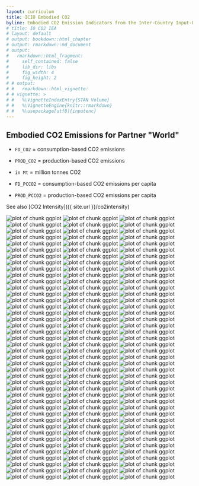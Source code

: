 ```yaml
---
layout: curriculum
title: ICIO Embodied CO2
byline: Embodied CO2 Emission Indicators from the Inter-Country Input-Output (ICIO) framework
# title: IO CO2 IEA
# layout: default
# output: bookdown::html_chapter
# output: rmarkdown::md_document
# output:
#   rmarkdown::html_fragment:
#     self_contained: false
#     lib_dir: libs
#     fig_width: 4
#     fig_height: 2
# # output:
# #   rmarkdown::html_vignette:
# # vignette: >
# #   %\VignetteIndexEntry{STAN Volume}
# #   %\VignetteEngine{knitr::rmarkdown}
# #   %\usepackage[utf8]{inputenc}
---
```


<!-- ## About this app -->

<!-- ## About the data -->



<!-- not yet published -->
<!-- <iframe src="http://10.101.26.220:3838/embodiedco2viz/" width = "100%" style="border: 0px; height: 48em"></iframe> -->
<!-- <iframe src="http://www.icio.oecd.org:3838/embodiedco2viz/" width = "100%" style="border: 0px; height: 48em"></iframe> -->

## Embodied CO2 Emissions for Partner "World"

<!-- ### Plot Legend -->

- `FD_CO2` = consumption-based CO2 emissions
- `PROD_CO2` = production-based CO2 emissions
- `in Mt` = million tonnes CO2

- `FD_PCCO2` = consumption-based CO2 emissions per capita
- `PROD_PCCO2` = production-based CO2 emissions per capita

See also [CO2 Intensity]({{ site.url }}/co2intensity)

![plot of chunk ggplot](figures/ggplot-1.png) ![plot of chunk ggplot](figures/ggplot-2.png) ![plot of chunk ggplot](figures/ggplot-3.png) ![plot of chunk ggplot](figures/ggplot-4.png) ![plot of chunk ggplot](figures/ggplot-5.png) ![plot of chunk ggplot](figures/ggplot-6.png) ![plot of chunk ggplot](figures/ggplot-7.png) ![plot of chunk ggplot](figures/ggplot-8.png) ![plot of chunk ggplot](figures/ggplot-9.png) ![plot of chunk ggplot](figures/ggplot-10.png) ![plot of chunk ggplot](figures/ggplot-11.png) ![plot of chunk ggplot](figures/ggplot-12.png) ![plot of chunk ggplot](figures/ggplot-13.png) ![plot of chunk ggplot](figures/ggplot-14.png) ![plot of chunk ggplot](figures/ggplot-15.png) ![plot of chunk ggplot](figures/ggplot-16.png) ![plot of chunk ggplot](figures/ggplot-17.png) ![plot of chunk ggplot](figures/ggplot-18.png) ![plot of chunk ggplot](figures/ggplot-19.png) ![plot of chunk ggplot](figures/ggplot-20.png) ![plot of chunk ggplot](figures/ggplot-21.png) ![plot of chunk ggplot](figures/ggplot-22.png) ![plot of chunk ggplot](figures/ggplot-23.png) ![plot of chunk ggplot](figures/ggplot-24.png) ![plot of chunk ggplot](figures/ggplot-25.png) ![plot of chunk ggplot](figures/ggplot-26.png) ![plot of chunk ggplot](figures/ggplot-27.png) ![plot of chunk ggplot](figures/ggplot-28.png) ![plot of chunk ggplot](figures/ggplot-29.png) ![plot of chunk ggplot](figures/ggplot-30.png) ![plot of chunk ggplot](figures/ggplot-31.png) ![plot of chunk ggplot](figures/ggplot-32.png) ![plot of chunk ggplot](figures/ggplot-33.png) ![plot of chunk ggplot](figures/ggplot-34.png) ![plot of chunk ggplot](figures/ggplot-35.png) ![plot of chunk ggplot](figures/ggplot-36.png) ![plot of chunk ggplot](figures/ggplot-37.png) ![plot of chunk ggplot](figures/ggplot-38.png) ![plot of chunk ggplot](figures/ggplot-39.png) ![plot of chunk ggplot](figures/ggplot-40.png) ![plot of chunk ggplot](figures/ggplot-41.png) ![plot of chunk ggplot](figures/ggplot-42.png) ![plot of chunk ggplot](figures/ggplot-43.png) ![plot of chunk ggplot](figures/ggplot-44.png) ![plot of chunk ggplot](figures/ggplot-45.png) ![plot of chunk ggplot](figures/ggplot-46.png) ![plot of chunk ggplot](figures/ggplot-47.png) ![plot of chunk ggplot](figures/ggplot-48.png) ![plot of chunk ggplot](figures/ggplot-49.png) ![plot of chunk ggplot](figures/ggplot-50.png) ![plot of chunk ggplot](figures/ggplot-51.png) ![plot of chunk ggplot](figures/ggplot-52.png) ![plot of chunk ggplot](figures/ggplot-53.png) ![plot of chunk ggplot](figures/ggplot-54.png) ![plot of chunk ggplot](figures/ggplot-55.png) ![plot of chunk ggplot](figures/ggplot-56.png) ![plot of chunk ggplot](figures/ggplot-57.png) ![plot of chunk ggplot](figures/ggplot-58.png) ![plot of chunk ggplot](figures/ggplot-59.png) ![plot of chunk ggplot](figures/ggplot-60.png) ![plot of chunk ggplot](figures/ggplot-61.png) ![plot of chunk ggplot](figures/ggplot-62.png) ![plot of chunk ggplot](figures/ggplot-63.png) ![plot of chunk ggplot](figures/ggplot-64.png) ![plot of chunk ggplot](figures/ggplot-65.png) ![plot of chunk ggplot](figures/ggplot-66.png) ![plot of chunk ggplot](figures/ggplot-67.png) ![plot of chunk ggplot](figures/ggplot-68.png) ![plot of chunk ggplot](figures/ggplot-69.png) ![plot of chunk ggplot](figures/ggplot-70.png) ![plot of chunk ggplot](figures/ggplot-71.png) ![plot of chunk ggplot](figures/ggplot-72.png) ![plot of chunk ggplot](figures/ggplot-73.png) ![plot of chunk ggplot](figures/ggplot-74.png) ![plot of chunk ggplot](figures/ggplot-75.png) ![plot of chunk ggplot](figures/ggplot-76.png) ![plot of chunk ggplot](figures/ggplot-77.png) ![plot of chunk ggplot](figures/ggplot-78.png) ![plot of chunk ggplot](figures/ggplot-79.png) ![plot of chunk ggplot](figures/ggplot-80.png) ![plot of chunk ggplot](figures/ggplot-81.png) ![plot of chunk ggplot](figures/ggplot-82.png) ![plot of chunk ggplot](figures/ggplot-83.png) ![plot of chunk ggplot](figures/ggplot-84.png) ![plot of chunk ggplot](figures/ggplot-85.png) ![plot of chunk ggplot](figures/ggplot-86.png) ![plot of chunk ggplot](figures/ggplot-87.png) ![plot of chunk ggplot](figures/ggplot-88.png) ![plot of chunk ggplot](figures/ggplot-89.png) ![plot of chunk ggplot](figures/ggplot-90.png) ![plot of chunk ggplot](figures/ggplot-91.png) ![plot of chunk ggplot](figures/ggplot-92.png) ![plot of chunk ggplot](figures/ggplot-93.png) ![plot of chunk ggplot](figures/ggplot-94.png) ![plot of chunk ggplot](figures/ggplot-95.png) ![plot of chunk ggplot](figures/ggplot-96.png) ![plot of chunk ggplot](figures/ggplot-97.png) ![plot of chunk ggplot](figures/ggplot-98.png) ![plot of chunk ggplot](figures/ggplot-99.png) ![plot of chunk ggplot](figures/ggplot-100.png) ![plot of chunk ggplot](figures/ggplot-101.png) ![plot of chunk ggplot](figures/ggplot-102.png) ![plot of chunk ggplot](figures/ggplot-103.png) ![plot of chunk ggplot](figures/ggplot-104.png) ![plot of chunk ggplot](figures/ggplot-105.png) ![plot of chunk ggplot](figures/ggplot-106.png) ![plot of chunk ggplot](figures/ggplot-107.png) ![plot of chunk ggplot](figures/ggplot-108.png) ![plot of chunk ggplot](figures/ggplot-109.png) ![plot of chunk ggplot](figures/ggplot-110.png) ![plot of chunk ggplot](figures/ggplot-111.png) ![plot of chunk ggplot](figures/ggplot-112.png) ![plot of chunk ggplot](figures/ggplot-113.png) ![plot of chunk ggplot](figures/ggplot-114.png) ![plot of chunk ggplot](figures/ggplot-115.png) ![plot of chunk ggplot](figures/ggplot-116.png) ![plot of chunk ggplot](figures/ggplot-117.png) ![plot of chunk ggplot](figures/ggplot-118.png) ![plot of chunk ggplot](figures/ggplot-119.png) ![plot of chunk ggplot](figures/ggplot-120.png) ![plot of chunk ggplot](figures/ggplot-121.png) ![plot of chunk ggplot](figures/ggplot-122.png) ![plot of chunk ggplot](figures/ggplot-123.png) ![plot of chunk ggplot](figures/ggplot-124.png) ![plot of chunk ggplot](figures/ggplot-125.png) ![plot of chunk ggplot](figures/ggplot-126.png) 
